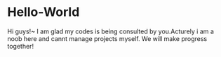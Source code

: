 # Hello-World
Hi guys!~
I am glad my codes is being consulted by you.Acturely i am a noob here and cannt manage projects myself.
We will make progress together!
